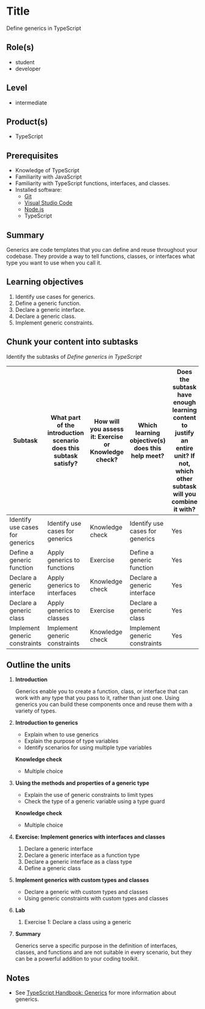 # Title

Define generics in TypeScript

## Role(s)

- student
- developer

## Level

- intermediate

## Product(s)

- TypeScript

## Prerequisites

- Knowledge of TypeScript
- Familiarity with JavaScript
- Familiarity with TypeScript functions, interfaces, and classes.
- Installed software:
  - [Git](https://git-scm.com/)
  - [Visual Studio Code](https://code.visualstudio.com)
  - [Node.js](https://nodejs.org/)
  - TypeScript

## Summary

Generics are code templates that you can define and reuse throughout your codebase. They provide a way to tell functions, classes, or interfaces what type you want to use when you call it. 

## Learning objectives

1. Identify use cases for generics.
1. Define a generic function.
1. Declare a generic interface.
1. Declare a generic class.
1. Implement generic constraints.

## Chunk your content into subtasks

Identify the subtasks of *Define generics in TypeScript*

| Subtask | What part of the introduction scenario does this subtask satisfy? | How will you assess it: **Exercise or Knowledge check**? | Which learning objective(s) does this help meet? | Does the subtask have enough learning content to justify an entire unit? If not, which other subtask will you combine it with? |
| ---- | ---- | ---- | ---- | ---- |
| Identify use cases for generics | Identify use cases for generics | Knowledge check | Identify use cases for generics | Yes |
| Define a generic function | Apply generics to functions | Exercise | Define a generic function | Yes |
| Declare a generic interface | Apply generics to interfaces | Knowledge check | Declare a generic interface | Yes |
| Declare a generic class | Apply generics to classes | Exercise | Declare a generic class | Yes |
| Implement generic constraints | Implement generic constraints | Knowledge check | Implement generic constraints | Yes |

## Outline the units

1. **Introduction**

    Generics enable you to create a function, class, or interface that can work with any type that you pass to it, rather than just one. Using generics you can build these components once and reuse them with a variety of types.

1. **Introduction to generics**

    - Explain when to use generics
    - Explain the purpose of type variables
    - Identify scenarios for using multiple type variables

    **Knowledge check**

    - Multiple choice

1. **Using the methods and properties of a generic type**

    - Explain the use of generic constraints to limit types
    - Check the type of a generic variable using a type guard
    
    **Knowledge check**

    - Multiple choice

1. **Exercise: Implement generics with interfaces and classes**

    1. Declare a generic interface
    1. Declare a generic interface as a function type
    1. Declare a generic interface as a class type
    1. Define a generic class

1. **Implement generics with custom types and classes**

    - Declare a generic with custom types and classes
    - Using generic constraints with custom types and classes

1. **Lab**

    1. Exercise 1: Declare a class using a generic 

1. **Summary**

    Generics serve a specific purpose in the definition of interfaces, classes, and functions and are not suitable in every scenario, but they can be a powerful addition to your coding toolkit.

## Notes

- See [TypeScript Handbook: Generics](https://www.typescriptlang.org/docs/handbook/generics.html) for more information about generics.
